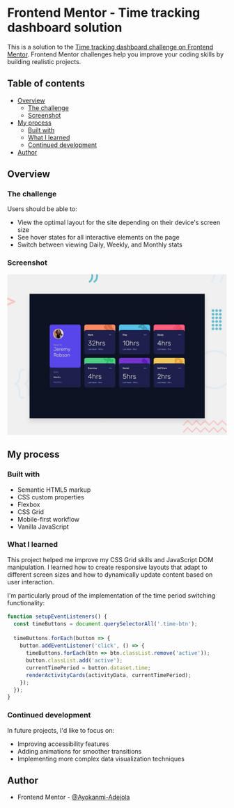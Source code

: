 # Frontend Mentor - Time tracking dashboard solution

This is a solution to the [Time tracking dashboard challenge on Frontend Mentor](https://www.frontendmentor.io/challenges/time-tracking-dashboard-UIQ7167Jw). Frontend Mentor challenges help you improve your coding skills by building realistic projects. 

## Table of contents

- [Overview](#overview)
  - [The challenge](#the-challenge)
  - [Screenshot](#screenshot)
- [My process](#my-process)
  - [Built with](#built-with)
  - [What I learned](#what-i-learned)
  - [Continued development](#continued-development)
- [Author](#author)

## Overview

### The challenge

Users should be able to:

- View the optimal layout for the site depending on their device's screen size
- See hover states for all interactive elements on the page
- Switch between viewing Daily, Weekly, and Monthly stats

### Screenshot

![](./preview.jpg)


## My process

### Built with

- Semantic HTML5 markup
- CSS custom properties
- Flexbox
- CSS Grid
- Mobile-first workflow
- Vanilla JavaScript

### What I learned

This project helped me improve my CSS Grid skills and JavaScript DOM manipulation. I learned how to create responsive layouts that adapt to different screen sizes and how to dynamically update content based on user interaction.

I'm particularly proud of the implementation of the time period switching functionality:

```js
function setupEventListeners() {
  const timeButtons = document.querySelectorAll('.time-btn');
  
  timeButtons.forEach(button => {
    button.addEventListener('click', () => {
      timeButtons.forEach(btn => btn.classList.remove('active'));
      button.classList.add('active');
      currentTimePeriod = button.dataset.time;
      renderActivityCards(activityData, currentTimePeriod);
    });
  });
}
```

### Continued development

In future projects, I'd like to focus on:
- Improving accessibility features
- Adding animations for smoother transitions
- Implementing more complex data visualization techniques

## Author

- Frontend Mentor - [@Ayokanmi-Adejola](https://www.frontendmentor.io/profile/Ayokanmi-Adejola)
